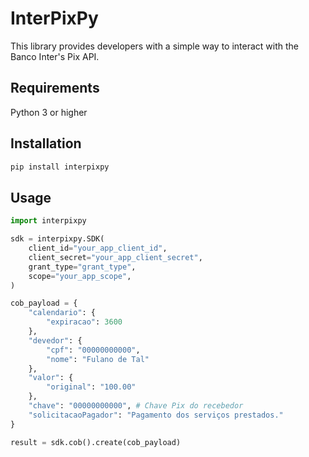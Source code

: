 # InterPixPy

This library provides developers with a simple way to interact with the Banco Inter's Pix API.

## Requirements

Python 3 or higher

## Installation

```bash
pip install interpixpy
```

## Usage

```python
import interpixpy

sdk = interpixpy.SDK(
    client_id="your_app_client_id",
    client_secret="your_app_client_secret",
    grant_type="grant_type",
    scope="your_app_scope",
)

cob_payload = {
    "calendario": {
        "expiracao": 3600
    },
    "devedor": {
        "cpf": "00000000000",
        "nome": "Fulano de Tal"
    },
    "valor": {
        "original": "100.00"
    },
    "chave": "00000000000", # Chave Pix do recebedor
    "solicitacaoPagador": "Pagamento dos serviços prestados."
}

result = sdk.cob().create(cob_payload)
```
